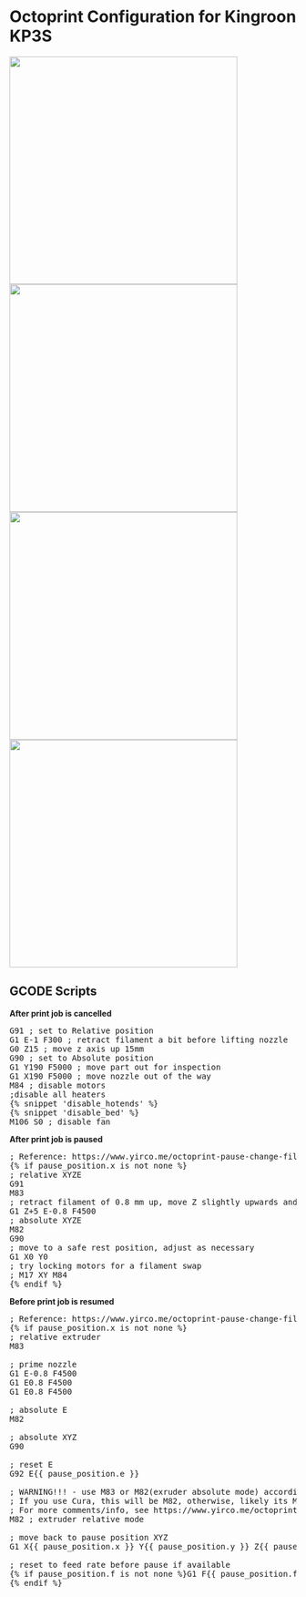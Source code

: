 # Octoprint Configuration for Kingroon KP3S

<img src="https://bdwilson.github.io/images/kingroon_octoprint1.png" width=400px>
<img src="https://bdwilson.github.io/images/kingroon_octoprint2.png" width=400px>
<img src="https://bdwilson.github.io/images/kingroon_octoprint3.png" width=400px>
<img src="https://bdwilson.github.io/images/kingroon_octoprint4.png" width=400px>

## GCODE Scripts
<b>After print job is cancelled</b>
<pre>
G91 ; set to Relative position
G1 E-1 F300 ; retract filament a bit before lifting nozzle
G0 Z15 ; move z axis up 15mm
G90 ; set to Absolute position
G1 Y190 F5000 ; move part out for inspection
G1 X190 F5000 ; move nozzle out of the way
M84 ; disable motors
;disable all heaters
{% snippet 'disable_hotends' %}
{% snippet 'disable_bed' %}
M106 S0 ; disable fan
</pre>

<b>After print job is paused</b>
<pre>
; Reference: https://www.yirco.me/octoprint-pause-change-filament/
{% if pause_position.x is not none %}
; relative XYZE
G91
M83
; retract filament of 0.8 mm up, move Z slightly upwards and
G1 Z+5 E-0.8 F4500
; absolute XYZE
M82
G90
; move to a safe rest position, adjust as necessary
G1 X0 Y0
; try locking motors for a filament swap
; M17 XY M84
{% endif %}
</pre>

<b>Before print job is resumed</b>
<pre>
; Reference: https://www.yirco.me/octoprint-pause-change-filament/
{% if pause_position.x is not none %}
; relative extruder
M83

; prime nozzle
G1 E-0.8 F4500
G1 E0.8 F4500
G1 E0.8 F4500

; absolute E
M82

; absolute XYZ
G90

; reset E
G92 E{{ pause_position.e }}

; WARNING!!! - use M83 or M82(exruder absolute mode) according what your slicer generates
; If you use Cura, this will be M82, otherwise, likely its M83
; For more comments/info, see https://www.yirco.me/octoprint-pause-change-filament/
M82 ; extruder relative mode

; move back to pause position XYZ
G1 X{{ pause_position.x }} Y{{ pause_position.y }} Z{{ pause_position.z }} F4500

; reset to feed rate before pause if available
{% if pause_position.f is not none %}G1 F{{ pause_position.f }}{% endif %}
{% endif %}
</pre>
